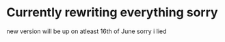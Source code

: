 ﻿# Currently rewriting everything sorry
new version will be up on atleast 16th of June
sorry i lied
